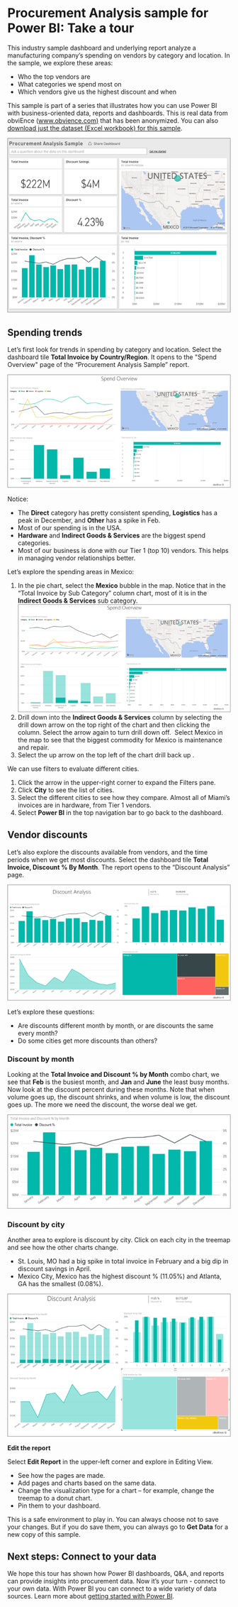 <properties
   pageTitle="Procurement Analysis sample for Power BI: Take a tour"
   description="Procurement Analysis sample for Power BI: Take a tour"
   services="powerbi"
   documentationCenter=""
   authors="maggiesMSFT"
   manager="mblythe"
   editor=""
   tags=""/>

<tags
   ms.service="powerbi"
   ms.devlang="NA"
   ms.topic="article"
   ms.tgt_pltfrm="NA"
   ms.workload="powerbi"
   ms.date="11/06/2015"
   ms.author="maggies"/>

# Procurement Analysis sample for Power BI: Take a tour

This industry sample dashboard and underlying report analyze a manufacturing company’s spending on vendors by category and location. In the sample, we explore these areas:

-   Who the top vendors are
-   What categories we spend most on
-   Which vendors give us the highest discount and when

This sample is part of a series that illustrates how you can use  Power BI with business-oriented data, reports and dashboards. This is real data from obviEnce ([www.obvience.com)](http://www.obvience.com/) that has been anonymized. You can also [download just the dataset (Excel workbook) for this sample](http://go.microsoft.com/fwlink/?LinkId=528592).

![](media/powerbi-sample-procurement-analysis-take-a-tour/procurement1.png)

## Spending trends

Let’s first look for trends in spending by category and location. Select the dashboard tile **Total Invoice by Country/Region**. It opens to the "Spend Overview" page of the “Procurement Analysis Sample” report.

![](media/powerbi-sample-procurement-analysis-take-a-tour/procurement2.png)

Notice:

-   The **Direct** category has pretty consistent spending,
    **Logistics** has a peak in December, and **Other** has a spike
    in Feb.
-   Most of our spending is in the USA.
-   **Hardware** and **Indirect Goods & Services** are the biggest
    spend categories.
-   Most of our business is done with our Tier 1 (top 10) vendors. This
    helps in managing vendor relationships better.

Let’s explore the spending areas in Mexico:

1.  In the pie chart, select the **Mexico** bubble in the map. Notice
    that in the “Total Invoice by Sub Category” column chart, most of it
    is in the **Indirect Goods & Services** sub category.
    ![](media/powerbi-sample-procurement-analysis-take-a-tour/procurement3.png)
2.  Drill down into the **Indirect Goods & Services** column by
    selecting the drill down arrow on the top right of the chart and
    then clicking the column. Select the arrow again to turn drill down
    off.  Select Mexico in the map to see that the biggest commodity for
    Mexico is maintenance and repair.
3.  Select the up arrow on the top left of the chart drill back up .

We can use filters to evaluate different cities.

1.  Click the arrow in the upper-right corner to expand the Filters pane.
2.  Click **City** to see the list of cities.
3.  Select the different cities to see how they compare. Almost all of Miami’s invoices are in hardware, from Tier 1 vendors.
4.  Select **Power BI** in the top navigation bar to go back to
    the dashboard.

## Vendor discounts

Let’s also explore the discounts available from vendors, and the time
periods when we get most discounts. Select the dashboard tile **Total
Invoice, Discount % By Month**. The
report opens to the “Discount Analysis” page.

![](media/powerbi-sample-procurement-analysis-take-a-tour/procurement4.png)

Let’s explore these
questions:
-   Are discounts different month by month, or are discounts the same every month?
-   Do some cities get more discounts than others?

### Discount by month

Looking at the **Total Invoice and Discount % by Month** combo chart, we see that **Feb** is the busiest month, and **Jan** and **June** the least busy months. Now look at the discount percent during these months.
Note that when volume goes up, the discount shrinks, and when volume is low, the discount goes up. The more we need the discount, the worse deal we get.

![](media/powerbi-sample-procurement-analysis-take-a-tour/procurement5.png)

### Discount by city

Another area to explore is discount by city. Click on each city in the treemap and see how the other charts change. 

-   St. Louis, MO had a big spike in total invoice in February and a big dip in discount savings in April.
-   Mexico City, Mexico has the highest discount % (11.05%) and Atlanta, GA has the smallest (0.08%).

![](media/powerbi-sample-procurement-analysis-take-a-tour/procurement6.png)

**Edit the report**

Select **Edit Report** in the upper-left corner and explore in Editing View.

-   See how the pages are made.
-   Add pages and charts based on the same data.
-   Change the visualization type for a chart – for example, change the treemap to a donut chart.
-   Pin them to your dashboard.

This is a safe environment to play in. You can always choose not to save your changes. But if you do save them, you can always go to **Get Data** for a new copy of this sample.

## Next steps: Connect to your data

We hope this tour has shown how Power BI dashboards, Q&A, and reports
can provide insights into procurement data. Now it’s your turn - connect to your own data. With Power BI you can connect to a wide variety of data sources. Learn more about [getting started with Power BI](https://support.office.com/article/Get-Started-with-Power-BI-Preview-0f0237e2-f74f-49ab-82ea-1990c3c3deb8).
